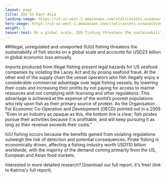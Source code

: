 ```yaml
---
layout: page 
title: IUU In East Asia
landing-image: https://s3-us-west-2.amazonaws.com/staticassets.oceanoutcomes.org/rollover+images/iuu-hover.jpg
hero-image: https://s3-us-west-2.amazonaws.com/staticassets.oceanoutcomes.org/hero+photos/iuuhero.jpg
weight: 1
teaser-text: On a global scale, IUU fishing threatens the sustainability of fish stocks and ecosystems and accounts for USD23 billion in global economic loss annually. Currently, one in four fish is caught and traded illegally. Major seafood importers and retailers in key markets such are liable for the business risks of importing poached wildlife products but can not easily see where the risks occur or pathways to avoid them. 
---
```

##Illegal, unregulated and unreported (IUU) fishing threatens the sustainability of fish stocks on a global scale and accounts for USD23 billion in global economic loss annually. 

Imports produced from illegal fishing present legal hazards for US seafood companies by violating the Lacey Act and by posing seafood fraud.  At the other end of the supply chain the vessel operators who fish illegally enjoy a considerable commercial advantage over legal fishing vessels, by lowering their costs and increasing their profits by not paying for access to marine resources and not complying with licensing and other regulations.  This advantage is achieved at the expense of the world’s poorest populations who rely upon fish as their primary source of protein.  As the Organisation For Economic Co-Operation and Development (OECD) pointed out in a 2005 “Even in an industry as opaque as this, the bottom line is clear; fish pirates pursue their activities because it is profitable, and will keep pursuing it as long as their revenue exceeds their costs.”

IUU fishing occurs because the benefits gained from violating regulations outweigh the risk of detection and potential consequences.  Pirate fishing is economically driven, affecting a fishing industry worth USD110 billion worldwide, with the majority of the demand coming primarily from the US, European and Asian food markets.

Interested in more detailed research? Download our full report, it's free! (link to Katrina's full report). 
